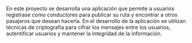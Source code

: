 En este proyecto se desarrolla una aplicación que permite a usuarios registrase como conductores para publicar su ruta y encontrar a otros pasajeros que desean hacerla. 
En el desarrollo de la aplicación se utilizan técnicas de criptografía para cifrar los mensajes entre los usuarios, autentificar usuarios y mantener la integridad de la información.
